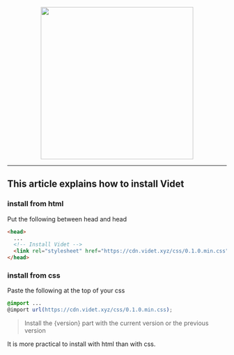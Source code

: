 <p align="center">
   <a href="https://videt.xyz" target="_blank" rel="noopener noreferrer"><img width="350" src="https://videt.xyz/images/videt_docs.png"></a>
</p>

---
## This article explains how to install Videt


### install from html
Put the following between head and head
```html
<head>
  ... 
  <!-- Install Videt -->
  <link rel="stylesheet" href="https://cdn.videt.xyz/css/0.1.0.min.css">
</head>
```

### install from css
Paste the following at the top of your css
```css
@import ...
@import url(https://cdn.videt.xyz/css/0.1.0.min.css);
```
> Install the {version} part with the current version or the previous version

It is more practical to install with html than with css.

